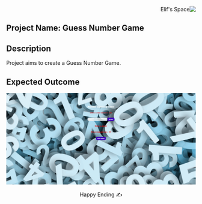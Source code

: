<p align='right'>Elif's Space<img src="https://img.icons8.com/external-itim2101-flat-itim2101/64/000000/external-space-space-and-galaxy-itim2101-flat-itim2101.png" align='right'/></p>

## Project Name: Guess Number Game

## Description
Project aims to create a Guess Number Game.

## Expected Outcome

![Form](GuessNumberGame.gif)



<center>  Happy Ending  ✍ </center>

